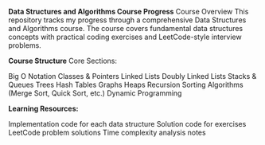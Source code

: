 **Data Structures and Algorithms Course Progress**
Course Overview
This repository tracks my progress through a comprehensive Data Structures and Algorithms course. The course covers fundamental data structures concepts with practical coding exercises and LeetCode-style interview problems.

**Course Structure**
Core Sections:

  Big O Notation 
  Classes & Pointers 
  Linked Lists 
  Doubly Linked Lists 
  Stacks & Queues 
  Trees 
  Hash Tables 
  Graphs 
  Heaps 
  Recursion 
  Sorting Algorithms (Merge Sort, Quick Sort, etc.)
  Dynamic Programming 

**Learning Resources:**
  
  Implementation code for each data structure
  Solution code for exercises
  LeetCode problem solutions
  Time complexity analysis notes
